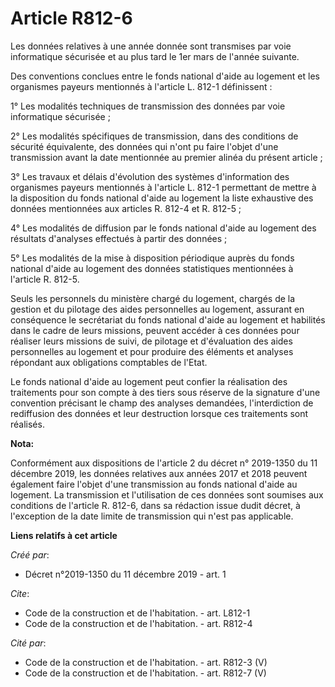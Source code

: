 # Article R812-6

Les données relatives à une année donnée sont transmises par voie informatique sécurisée et au plus tard le 1er mars de
l'année suivante. 

Des conventions conclues entre le fonds national d'aide au logement et les organismes payeurs mentionnés à l'article L. 812-1
définissent : 

1° Les modalités techniques de transmission des données par voie informatique sécurisée ; 

2° Les modalités spécifiques de transmission, dans des conditions de sécurité équivalente, des données qui n'ont pu faire
l'objet d'une transmission avant la date mentionnée au premier alinéa du présent article ; 

3° Les travaux et délais d'évolution des systèmes d'information des organismes payeurs mentionnés à l'article L. 812-1
permettant de mettre à la disposition du fonds national d'aide au logement la liste exhaustive des données mentionnées aux
articles R. 812-4 et R. 812-5 ; 

4° Les modalités de diffusion par le fonds national d'aide au logement des résultats d'analyses effectués à partir des
données ; 

5° Les modalités de la mise à disposition périodique auprès du fonds national d'aide au logement des données statistiques
mentionnées à l'article R. 812-5. 

Seuls les personnels du ministère chargé du logement, chargés de la gestion et du pilotage des aides personnelles au
logement, assurant en conséquence le secrétariat du fonds national d'aide au logement et habilités dans le cadre de leurs
missions, peuvent accéder à ces données pour réaliser leurs missions de suivi, de pilotage et d'évaluation des aides
personnelles au logement et pour produire des éléments et analyses répondant aux obligations comptables de l'Etat. 

Le fonds national d'aide au logement peut confier la réalisation des traitements pour son compte à des tiers sous réserve de
la signature d'une convention précisant le champ des analyses demandées, l'interdiction de rediffusion des données et leur
destruction lorsque ces traitements sont réalisés.

**Nota:**

Conformément aux dispositions de l'article 2 du décret n° 2019-1350 du 11 décembre 2019, les données relatives aux années
2017 et 2018 peuvent également faire l'objet d'une transmission au fonds national d'aide au logement. La transmission et
l'utilisation de ces données sont soumises aux conditions de l'article R. 812-6, dans sa rédaction issue dudit décret, à
l'exception de la date limite de transmission qui n'est pas applicable.

**Liens relatifs à cet article**

_Créé par_:

  - Décret n°2019-1350 du 11 décembre 2019 - art. 1

_Cite_:

  - Code de la construction et de l'habitation. - art. L812-1
  - Code de la construction et de l'habitation. - art. R812-4

_Cité par_:

  - Code de la construction et de l'habitation. - art. R812-3 (V)
  - Code de la construction et de l'habitation. - art. R812-7 (V)
